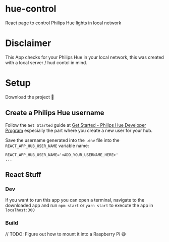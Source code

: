 # hue-control
React page to control Philips Hue lights in local network

# Disclaimer
This App checks for your Philips Hue in your local network, this was created with a local server / hud contol in mind.

# Setup
Download the project :tongue:
## Create a Philips Hue username
Follow the `Get Started` guide at [Get Started - Philips Hue Developer Program](https://developers.meethue.com/develop/get-started-2/) especially the part where you create a new user for your hub.

Save the username generated into the `.env` file into the `REACT_APP_HUB_USER_NAME` variable name:
```
REACT_APP_HUB_USER_NAME='<ADD_YOUR_USERNAME_HERE>'
...
```

## React Stuff
### Dev
If you want to run this app you can open a terminal, navigate to the downloaded app and run `npm start` or `yarn start` to execute the app in `localhost:300`

### Build
// TODO: Figure out how to mount it into a Raspberry Pi :sweat_smile: